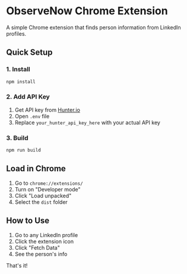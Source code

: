 # ObserveNow Chrome Extension

A simple Chrome extension that finds person information from LinkedIn profiles.

## Quick Setup

### 1. Install
```bash
npm install
```

### 2. Add API Key
1. Get API key from [Hunter.io](https://hunter.io)
2. Open `.env` file
3. Replace `your_hunter_api_key_here` with your actual API key

### 3. Build
```bash
npm run build
```

## Load in Chrome

1. Go to `chrome://extensions/`
2. Turn on "Developer mode"
3. Click "Load unpacked"
4. Select the `dist` folder

## How to Use

1. Go to any LinkedIn profile
2. Click the extension icon
3. Click "Fetch Data"
4. See the person's info



That's it! 